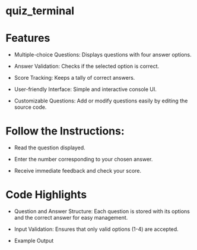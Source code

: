 # quiz_terminal

# Features

* Multiple-choice Questions: Displays questions with four answer options.

* Answer Validation: Checks if the selected option is correct.

* Score Tracking: Keeps a tally of correct answers.

* User-friendly Interface: Simple and interactive console UI.

* Customizable Questions: Add or modify questions easily by editing the source code.

# Follow the Instructions:

* Read the question displayed.

* Enter the number corresponding to your chosen answer.

* Receive immediate feedback and check your score.

# Code Highlights

* Question and Answer Structure: Each question is stored with its options and the correct answer for easy management.

* Input Validation: Ensures that only valid options (1-4) are accepted.

* Example Output
